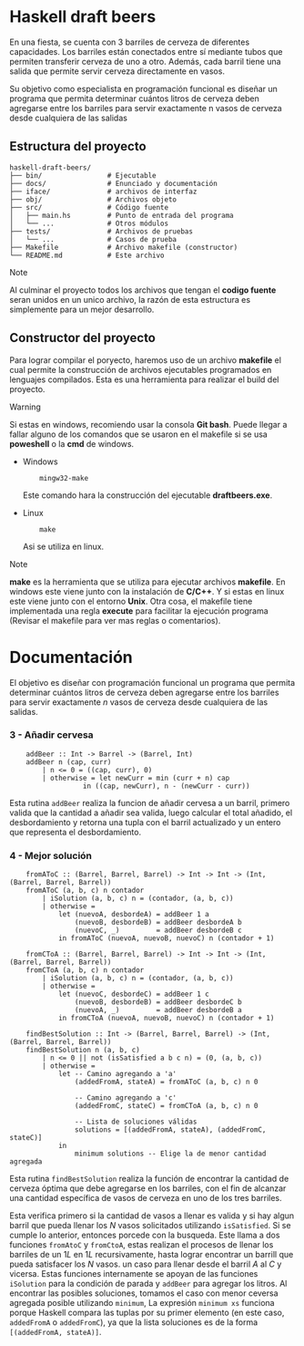 # Haskell draft beers

En una fiesta, se cuenta con 3 barriles de cerveza de diferentes capacidades. Los barriles están conectados entre
sí mediante tubos que permiten transferir cerveza de uno a otro. Además, cada barril tiene una salida que
permite servir cerveza directamente en vasos.

Su objetivo como especialista en programación funcional es diseñar un programa que permita determinar
cuántos litros de cerveza deben agregarse entre los barriles para servir exactamente n vasos de cerveza desde
cualquiera de las salidas

## Estructura del proyecto
```{html}
haskell-draft-beers/
├── bin/                # Ejecutable
├── docs/               # Enunciado y documentación
├── iface/              # archivos de interfaz
├── obj/                # Archivos objeto
├── src/                # Código fuente
│   ├── main.hs         # Punto de entrada del programa
│   └── ...             # Otros módulos
├── tests/              # Archivos de pruebas
│   └── ...             # Casos de prueba
├── Makefile            # Archivo makefile (constructor)
└── README.md           # Este archivo
```
> [!Note]
> Al culminar el proyecto todos los archivos que tengan el **codigo fuente** seran unidos en un unico archivo, la razón de esta estructura es simplemente para un mejor desarrollo.

## Constructor del proyecto

Para lograr compilar el poryecto, haremos uso de un archivo **makefile** el cual permite la construcción de archivos ejecutables programados en lenguajes compilados. Esta es una herramienta para realizar el build del proyecto.

> [!Warning]
> Si estas en windows, recomiendo usar la consola **Git bash**. Puede llegar a fallar alguno de los comandos que se usaron en el makefile si se usa **poweshell** o la **cmd** de windows.

- Windows
    ```{powershell}
        mingw32-make 
    ```
    Este comando hara la construcción del ejecutable **draftbeers.exe**.

- Linux
    ```{bash}
        make
    ```
    Asi se utiliza en linux.

> [!Note]
> **make** es la herramienta que se utiliza para ejecutar archivos **makefile**. En windows este viene junto con la instalación de **C/C++**. Y si estas en linux este viene junto con el entorno **Unix**. Otra cosa, el makefile tiene implementada una regla **execute** para facilitar la ejecución programa (Revisar el makefile para ver mas reglas o comentarios).

# Documentación
El objetivo es diseñar con programación funcional un programa  que permita determinar cuántos litros de cerveza deben agregarse entre los barriles para servir exactamente $n$ vasos de cerveza desde cualquiera de las salidas.

### 3 - Añadir cervesa
```{haskell}
    addBeer :: Int -> Barrel -> (Barrel, Int)
    addBeer n (cap, curr)
        | n <= 0 = ((cap, curr), 0)
        | otherwise = let newCurr = min (curr + n) cap
                  in ((cap, newCurr), n - (newCurr - curr))

```
Esta rutina `addBeer` realiza la funcion de añadir cervesa a un barril, primero valida que la cantidad a añadir sea valida, luego calcular el total añadido, el desbordamiento y retorna una tupla con el barril actualizado y un entero que representa el desbordamiento.

### 4 - Mejor solución
```{haskell}
    fromAToC :: (Barrel, Barrel, Barrel) -> Int -> Int -> (Int, (Barrel, Barrel, Barrel))
    fromAToC (a, b, c) n contador
        | iSolution (a, b, c) n = (contador, (a, b, c))
        | otherwise =
            let (nuevoA, desbordeA) = addBeer 1 a
                (nuevoB, desbordeB) = addBeer desbordeA b
                (nuevoC, _)         = addBeer desbordeB c
            in fromAToC (nuevoA, nuevoB, nuevoC) n (contador + 1)

    fromCToA :: (Barrel, Barrel, Barrel) -> Int -> Int -> (Int, (Barrel, Barrel, Barrel))
    fromCToA (a, b, c) n contador
        | iSolution (a, b, c) n = (contador, (a, b, c))
        | otherwise =
            let (nuevoC, desbordeC) = addBeer 1 c
                (nuevoB, desbordeB) = addBeer desbordeC b
                (nuevoA, _)         = addBeer desbordeB a
            in fromCToA (nuevoA, nuevoB, nuevoC) n (contador + 1)

    findBestSolution :: Int -> (Barrel, Barrel, Barrel) -> (Int, (Barrel, Barrel, Barrel))
    findBestSolution n (a, b, c)
        | n <= 0 || not (isSatisfied a b c n) = (0, (a, b, c))
        | otherwise =
            let -- Camino agregando a 'a'
                (addedFromA, stateA) = fromAToC (a, b, c) n 0

                -- Camino agregando a 'c'
                (addedFromC, stateC) = fromCToA (a, b, c) n 0

                -- Lista de soluciones válidas
                solutions = [(addedFromA, stateA), (addedFromC, stateC)]
            in 
                minimum solutions -- Elige la de menor cantidad agregada

```
Esta rutina `findBestSolution` realiza la función de encontrar la cantidad de cerveza óptima que debe agregarse en los barriles, con el fin de alcanzar una cantidad específica de vasos de cerveza en uno de los tres barriles.

Esta verifica primero si la cantidad de vasos a llenar es valida y si hay algun barril que pueda llenar los $N$ vasos solicitados utilizando `isSatisfied`. Si se cumple lo anterior, entonces porcede con la busqueda. Este llama a dos funciones `fromAtoC` y `fromCtoA`, estas realizan el procesos de llenar los barriles de un $1L$ en $1L$ recursivamente, hasta lograr encontrar un barrill que pueda satisfacer los $N$ vasos. un caso para llenar desde el barril $A$ al $C$ y vicersa. Estas funciones internamente se apoyan de las funciones `iSolution` para la condición de parada y `addBeer` para agregar los litros. Al encontrar las posibles soluciones, tomamos el caso con menor ceversa agregada posible utilizando `minimum`, La expresión `minimum xs` funciona porque Haskell compara las tuplas por su primer elemento (en este caso, `addedFromA` o `addedFromC`), ya que la lista soluciones es de la forma `[(addedFromA, stateA)]`.